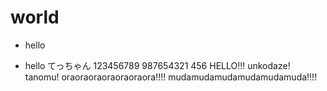 # world
- hello

- hello てっちゃん
123456789
987654321
456
HELLO!!!
unkodaze!
tanomu!
oraoraoraoraoraoraora!!!!
mudamudamudamudamudamuda!!!!
